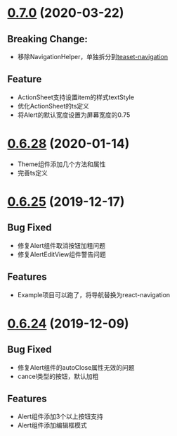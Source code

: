 # [0.7.0]() (2020-03-22)
## Breaking Change:
* 移除NavigationHelper，单独拆分到[teaset-navigation](https://github.com/yz1311/teaset-navigation)

## Feature
* ActionSheet支持设置item的样式textStyle
* 优化ActionSheet的ts定义
* 将Alert的默认宽度设置为屏幕宽度的0.75



# [0.6.28]() (2020-01-14)
* Theme组件添加几个方法和属性
* 完善ts定义

# [0.6.25]() (2019-12-17)

## Bug Fixed
* 修复Alert组件取消按钮加粗问题
* 修复AlertEditView组件警告问题

## Features
* Example项目可以跑了，将导航替换为react-navigation
  


# [0.6.24]() (2019-12-09)

## Bug Fixed

* 修复Alert组件的autoClose属性无效的问题
* cancel类型的按钮，默认加粗

## Features
* Alert组件添加3个以上按钮支持
* Alert组件添加编辑框模式